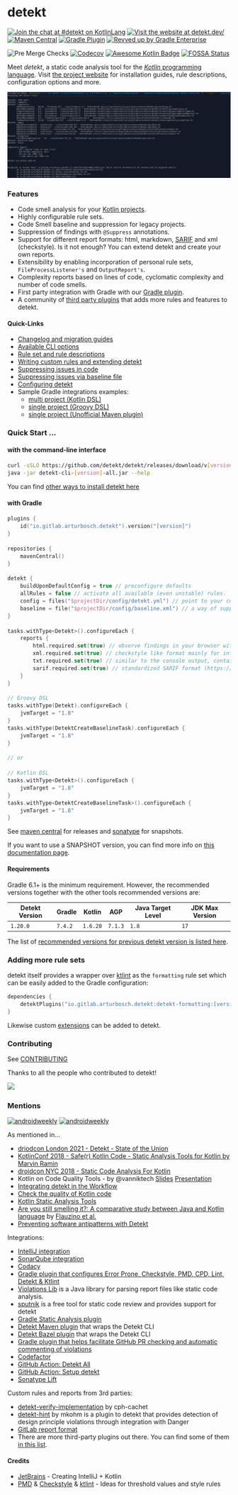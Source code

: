 # detekt

[![Join the chat at #detekt on KotlinLang](https://img.shields.io/badge/%23detekt-on_slack-red.svg?logo=slack)](https://kotlinlang.slack.com/archives/C88E12QH4)
[![Visit the website at detekt.dev/](https://img.shields.io/badge/visit-website-red.svg?logo=firefox)](https://detekt.dev/)
[![Maven Central](https://img.shields.io/maven-central/v/io.gitlab.arturbosch.detekt/detekt-cli?label=MavenCentral&logo=apache-maven)](https://search.maven.org/artifact/io.gitlab.arturbosch.detekt/detekt-cli)
[![Gradle Plugin](https://img.shields.io/maven-metadata/v/https/plugins.gradle.org/m2/io/gitlab/arturbosch/detekt/io.gitlab.arturbosch.detekt.gradle.plugin/maven-metadata.xml.svg?label=Gradle&logo=gradle)](https://plugins.gradle.org/plugin/io.gitlab.arturbosch.detekt)
[![Revved up by Gradle Enterprise](https://img.shields.io/badge/Revved%20up%20by-Gradle%20Enterprise-06A0CE?logo=Gradle&labelColor=02303A)](https://ge.detekt.dev/scans)

![Pre Merge Checks](https://github.com/detekt/detekt/workflows/Pre%20Merge%20Checks/badge.svg?branch=main)
[![Codecov](https://codecov.io/gh/detekt/detekt/branch/main/graph/badge.svg)](https://codecov.io/gh/detekt/detekt)
[![Awesome Kotlin Badge](https://kotlin.link/awesome-kotlin.svg)](https://github.com/KotlinBy/awesome-kotlin)
[![FOSSA Status](https://app.fossa.com/api/projects/custom%2B25591%2Fgithub.com%2Fdetekt%2Fdetekt.svg?type=small)](https://app.fossa.com/projects/custom%2B25591%2Fgithub.com%2Fdetekt%2Fdetekt?ref=badge_small)

Meet _detekt_, a static code analysis tool for the [_Kotlin_ programming language](https://kotlinlang.org/).
Visit [the project website](https://detekt.dev/) for installation guides, rule descriptions, configuration options and more.

![detekt in action](website/static/img/tutorial/detekt_in_action.png "detekt in action")

### Features

- Code smell analysis for your [Kotlin projects](https://kotlinlang.org/).
- Highly configurable rule sets.
- Code Smell baseline and suppression for legacy projects.
- Suppression of findings with `@Suppress` annotations.
- Support for different report formats: html, markdown, [SARIF](https://sarifweb.azurewebsites.net/) and xml (checkstyle). Is it not enough? You can extend detekt and create your own reports. 
- Extensibility by enabling incorporation of personal rule sets, `FileProcessListener's` and `OutputReport's`.
- Complexity reports based on lines of code, cyclomatic complexity and number of code smells.
- First party integration with Gradle with our [Gradle plugin](#with-gradle).
- A community of [third party plugins](https://github.com/topics/detekt-plugin) that adds more rules and features to detekt.

#### Quick-Links

- [Changelog and migration guides](https://detekt.dev/changelog.html)
- [Available CLI options](https://detekt.dev/cli.html)
- [Rule set and rule descriptions](https://detekt.dev/complexity.html)
- [Writing custom rules and extending detekt](https://detekt.dev/extensions.html)
- [Suppressing issues in code](https://detekt.dev/suppressing-rules.html)
- [Suppressing issues via baseline file](https://detekt.dev/baseline.html)
- [Configuring detekt](https://detekt.dev/configurations.html)
- Sample Gradle integrations examples:
    - [multi project (Kotlin DSL)](https://github.com/detekt/detekt/blob/main/build.gradle.kts)
    - [single project (Groovy DSL)](https://github.com/arturbosch/kutils/blob/master/build.gradle)
    - [single project (Unofficial Maven plugin)](https://github.com/detekt/sonar-kotlin/blob/main/pom.xml)

### Quick Start ...

#### with the command-line interface

```sh
curl -sSLO https://github.com/detekt/detekt/releases/download/v[version]/detekt-cli-[version]-all.jar
java -jar detekt-cli-[version]-all.jar --help
```

You can find [other ways to install detekt here](https://detekt.dev/cli.html)

#### with Gradle

```kotlin
plugins {
    id("io.gitlab.arturbosch.detekt").version("[version]")
}

repositories {
    mavenCentral()
}

detekt {
    buildUponDefaultConfig = true // preconfigure defaults
    allRules = false // activate all available (even unstable) rules.
    config = files("$projectDir/config/detekt.yml") // point to your custom config defining rules to run, overwriting default behavior
    baseline = file("$projectDir/config/baseline.xml") // a way of suppressing issues before introducing detekt
}

tasks.withType<Detekt>().configureEach {
    reports {
        html.required.set(true) // observe findings in your browser with structure and code snippets
        xml.required.set(true) // checkstyle like format mainly for integrations like Jenkins
        txt.required.set(true) // similar to the console output, contains issue signature to manually edit baseline files
        sarif.required.set(true) // standardized SARIF format (https://sarifweb.azurewebsites.net/) to support integrations with Github Code Scanning
    }
}

// Groovy DSL
tasks.withType(Detekt).configureEach {
    jvmTarget = "1.8"
}
tasks.withType(DetektCreateBaselineTask).configureEach {
    jvmTarget = "1.8"
}

// or

// Kotlin DSL
tasks.withType<Detekt>().configureEach {
    jvmTarget = "1.8"
}
tasks.withType<DetektCreateBaselineTask>().configureEach {
    jvmTarget = "1.8"
}
```

See [maven central](https://search.maven.org/artifact/io.gitlab.arturbosch.detekt/detekt-cli) for releases and [sonatype](https://oss.sonatype.org/#view-repositories;snapshots~browsestorage~io/gitlab/arturbosch/detekt) for snapshots.

If you want to use a SNAPSHOT version, you can find more info on [this documentation page](https://detekt.dev/snapshots.html).

#### Requirements

Gradle 6.1+ is the minimum requirement. However, the recommended versions together with the other tools recommended versions are:

| Detekt Version | Gradle  | Kotlin   | AGP     | Java Target Level | JDK Max Version |
| -------------- | ------- | -------- | ------- | ----------------- | --------------- |
| `1.20.0`       | `7.4.2` | `1.6.20` | `7.1.3` | `1.8`             | `17`            |

The list of [recommended versions for previous detekt version is listed here](https://detekt.dev/compatibility.html).

### Adding more rule sets

detekt itself provides a wrapper over [ktlint](https://github.com/pinterest/ktlint) as the `formatting` rule set
which can be easily added to the Gradle configuration:

```kotlin
dependencies {
    detektPlugins("io.gitlab.arturbosch.detekt:detekt-formatting:[version]")
}
```

Likewise custom [extensions](https://detekt.dev/extensions.html) can be added to detekt.

### Contributing

See [CONTRIBUTING](.github/CONTRIBUTING.md)

Thanks to all the people who contributed to detekt!

<a href="https://github.com/detekt/detekt/graphs/contributors">
  <img src="https://contrib.rocks/image?repo=detekt/detekt" />
</a>

### Mentions

[![androidweekly](https://img.shields.io/badge/androidweekly.net-259-orange.svg?style=flat-square)](http://androidweekly.net/issues/issue-259)
[![androidweekly](https://img.shields.io/badge/androidweekly.cn-154-orange.svg?style=flat-square)](http://androidweekly.cn/android-dev-wekly-issue-154/)

As mentioned in...

- [driodcon London 2021 - Detekt - State of the Union](https://www.droidcon.com/2021/11/17/detekt-state-of-the-union-2/)
- [KotlinConf 2018 - Safe(r) Kotlin Code - Static Analysis Tools for Kotlin by Marvin Ramin](https://www.youtube.com/watch?v=yjhQiP0329M)
- [droidcon NYC 2018 - Static Code Analysis For Kotlin](https://www.youtube.com/watch?v=LT6m5_LO2DQ)
- Kotlin on Code Quality Tools - by @vanniktech [Slides](https://docs.google.com/presentation/d/1sUoQCRHTR01JfaS67Qkd7K1rdRLOhO6QGCelZZwxOKs/edit) [Presentation](https://www.youtube.com/watch?v=FKDNE6PPTTE)
- [Integrating detekt in the Workflow](https://www.raywenderlich.com/24470020-integrating-detekt-in-the-workflow)
- [Check the quality of Kotlin code](https://blog.frankel.ch/check-quality-kotlin-code/)
- [Kotlin Static Analysis Tools](http://smyachenkov.com/posts/kotlin-static-analysis-tools/)
- [Are you still smelling it?: A comparative study between Java and Kotlin language](https://doi.org/10.1145/3267183.3267186) by [Flauzino et al.](https://github.com/matheusflauzino/smells-experiment-Kotlin-and-Java)
- [Preventing software antipatterns with Detekt](https://galler.dev/preventing-software-antipatterns-with-detekt/)

Integrations:

- [IntelliJ integration](https://github.com/detekt/detekt-intellij-plugin)
- [SonarQube integration](https://github.com/detekt/sonar-kotlin)
- [Codacy](https://www.codacy.com)
- [Gradle plugin that configures Error Prone, Checkstyle, PMD, CPD, Lint, Detekt & Ktlint](https://github.com/vanniktech/gradle-code-quality-tools-plugin)
- [Violations Lib](https://github.com/tomasbjerre/violations-lib) is a Java library for parsing report files like static code analysis.
- [sputnik](https://github.com/TouK/sputnik) is a free tool for static code review and provides support for detekt
- [Gradle Static Analysis plugin](https://github.com/GradleUp/static-analysis-plugin)
- [Detekt Maven plugin](https://github.com/Ozsie/detekt-maven-plugin) that wraps the Detekt CLI
- [Detekt Bazel plugin](https://github.com/buildfoundation/bazel_rules_detekt) that wraps the Detekt CLI
- [Gradle plugin that helps facilitate GitHub PR checking and automatic commenting of violations](https://github.com/btkelly/gnag)
- [Codefactor](http://codefactor.io/)
- [GitHub Action: Detekt All](https://github.com/marketplace/actions/detekt-all)
- [GitHub Action: Setup detekt](https://github.com/marketplace/actions/setup-detekt)
- [Sonatype Lift](https://github.com/marketplace/muse-dev)

Custom rules and reports from 3rd parties:

- [detekt-verify-implementation](https://github.com/cph-cachet/detekt-verify-implementation) by cph-cachet
- [detekt-hint](https://github.com/mkohm/detekt-hint) by mkohm is a plugin to detekt that provides detection of design principle violations through integration with Danger
- [GitLab report format](https://gitlab.com/cromefire_/detekt-gitlab-report)
- There are more third-party plugins out there. You can find some of them [in this list](https://github.com/topics/detekt-plugin).

#### Credits

- [JetBrains](https://github.com/jetbrains/) - Creating IntelliJ + Kotlin
- [PMD](https://github.com/pmd/pmd) & [Checkstyle](https://github.com/checkstyle/checkstyle) & [ktlint](https://github.com/pinterest/ktlint) - Ideas for threshold values and style rules
